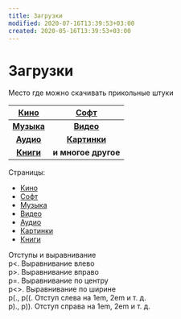 ```yaml
---
title: Загрузки
modified: 2020-07-16T13:39:53+03:00
created: 2020-05-16T13:39:53+03:00
---
```


# Загрузки

Место где можно скачивать прикольные штуки

[**Кино**](./kino.md) | [**Софт**](./soft.md)
:---:|:---:
[**Музыка**](./music.md)| [**Видео**](./video.md)
[**Аудио**](./audio.md) | [**Картинки**](./images.md) 
[**Книги**](./books.md) | **и многое другое**

Страницы:
* [Кино](./kino.md)
* [Софт](./soft.md)
* [Музыка](./music.md)
* [Видео](./video.md)
* [Аудио](./audio.md)
* [Картинки](./images.md)
* [Книги](../dl/books.md)


Отступы и выравнивание  
p<.	Выравнивание влево  
p>.	Выравнивание вправо  
p=.	Выравнивание по центру  
p<>.	Выравнивание по ширине  
p(., p((.	Отступ слева на 1em, 2em и т. д.  
p)., p)).	Отступ справа на 1em, 2em и т. д.  
  
